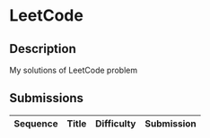 # LeetCode


## Description

My solutions of LeetCode problem


## Submissions

| Sequence | Title | Difficulty | Submission |
| - | :- | :-: | :- |
